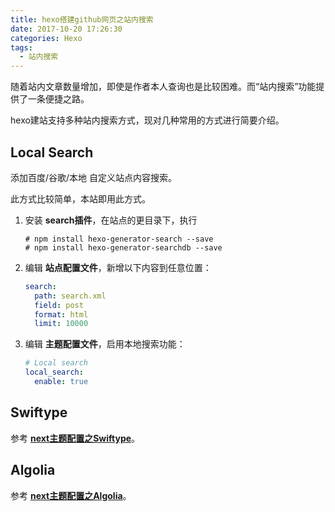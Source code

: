 ```yaml
---
title: hexo搭建github网页之站内搜索
date: 2017-10-20 17:26:30
categories: Hexo
tags:
  - 站内搜索
---
```


随着站内文章数量增加，即使是作者本人查询也是比较困难。而“站内搜索”功能提供了一条便捷之路。

hexo建站支持多种站内搜索方式，现对几种常用的方式进行简要介绍。

## Local Search

添加百度/谷歌/本地 自定义站点内容搜索。

此方式比较简单，本站即用此方式。

1. 安装 **search插件**，在站点的更目录下，执行

   ```shell
   # npm install hexo-generator-search --save
   # npm install hexo-generator-searchdb --save
   ```

2. 编辑 **站点配置文件**，新增以下内容到任意位置：

   ```yaml
   search:
     path: search.xml
     field: post
     format: html
     limit: 10000
   ```

3. 编辑 **主题配置文件**，启用本地搜索功能：

   ```yaml
   # Local search
   local_search:
     enable: true
   ```

## Swiftype 

参考 [**next主题配置之Swiftype**](http://theme-next.iissnan.com/third-party-services.html#swiftype)。

## Algolia

参考 [**next主题配置之Algolia**](http://theme-next.iissnan.com/third-party-services.html#algolia-search)。